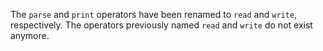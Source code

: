 The `parse` and `print` operators have been renamed to `read` and `write`,
respectively. The operators previously named `read` and `write` do not exist
anymore.
